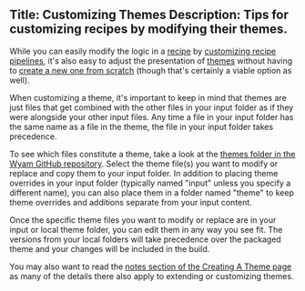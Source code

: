 Title: Customizing Themes
Description: Tips for customizing recipes by modifying their themes.
---
While you can easily modify the logic in a [recipe](/docs/concepts/recipes) by [customizing recipe pipelines](/docs/extensibility/customizing-recipe-pipelines), it's also easy to adjust the presentation of [themes](/docs/concepts/themes) without having to [create a new one from scratch](/docs/extensibility/creating-a-theme) (though that's certainly a viable option as well).

When customizing a theme, it's important to keep in mind that themes are just files that get combined with the other files in your input folder as if they were alongside your other input files. Any time a file in your input folder has the same name as a file in the theme, the file in your input folder takes precedence.

To see which files constitute a theme, take a look at the [themes folder in the Wyam GitHub repository](https://github.com/Wyamio/Wyam/tree/develop/themes). Select the theme file(s) you want to modify or replace and copy them to your input folder. In addition to placing theme overrides in your input folder (typically named "input" unless you specify a different name), you can also place them in a folder named "theme" to keep theme overrides and additions separate from your input content.

Once the specific theme files you want to modify or replace are in your input or local theme folder, you can edit them in any way you see fit. The versions from your local folders will take precedence over the packaged theme and your changes will be included in the build.

You may also want to read the [notes section of the Creating A Theme page](/docs/extensibility/creating-a-theme#notes) as many of the details there also apply to extending or customizing themes.